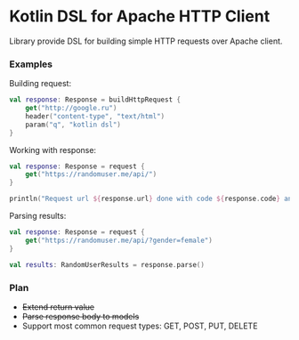 # Kotlin DSL for Apache HTTP Client

Library provide DSL for building simple HTTP requests over Apache client.

### Examples
Building request:
```kotlin
val response: Response = buildHttpRequest {
    get("http://google.ru")
    header("content-type", "text/html")
    param("q", "kotlin dsl")
}
```

Working with response:
```kotlin
val response: Response = request {
    get("https://randomuser.me/api/")
}

println("Request url ${response.url} done with code ${response.code} and body ${response.body}")
```

Parsing results:
```kotlin
val response: Response = request {
    get("https://randomuser.me/api/?gender=female")
}

val results: RandomUserResults = response.parse()
```

### Plan
- ~~Extend return value~~
- ~~Parse response body to models~~
- Support most common request types: GET, POST, PUT, DELETE